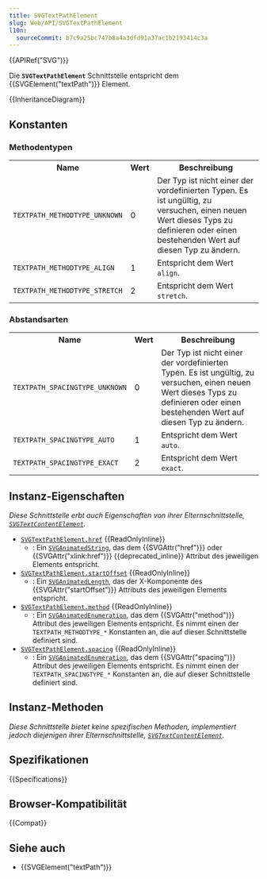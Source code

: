 ```yaml
---
title: SVGTextPathElement
slug: Web/API/SVGTextPathElement
l10n:
  sourceCommit: b7c9a25bc747b8a4a3dfd91a37ac1b2193414c3a
---
```


{{APIRef("SVG")}}

Die **`SVGTextPathElement`** Schnittstelle entspricht dem {{SVGElement("textPath")}} Element.

{{InheritanceDiagram}}

## Konstanten

### Methodentypen

<table class="no-markdown">
  <tbody>
    <tr>
      <th>Name</th>
      <th>Wert</th>
      <th>Beschreibung</th>
    </tr>
    <tr>
      <td><code>TEXTPATH_METHODTYPE_UNKNOWN</code></td>
      <td>0</td>
      <td>
        Der Typ ist nicht einer der vordefinierten Typen. Es ist ungültig, zu versuchen,
        einen neuen Wert dieses Typs zu definieren oder einen bestehenden Wert auf diesen Typ zu ändern.
      </td>
    </tr>
    <tr>
      <td><code>TEXTPATH_METHODTYPE_ALIGN</code></td>
      <td>1</td>
      <td>Entspricht dem Wert <code>align</code>.</td>
    </tr>
    <tr>
      <td><code>TEXTPATH_METHODTYPE_STRETCH</code></td>
      <td>2</td>
      <td>Entspricht dem Wert <code>stretch</code>.</td>
    </tr>
  </tbody>
</table>

### Abstandsarten

<table class="no-markdown">
  <tbody>
    <tr>
      <th>Name</th>
      <th>Wert</th>
      <th>Beschreibung</th>
    </tr>
    <tr>
      <td><code>TEXTPATH_SPACINGTYPE_UNKNOWN</code></td>
      <td>0</td>
      <td>
        Der Typ ist nicht einer der vordefinierten Typen. Es ist ungültig, zu versuchen,
        einen neuen Wert dieses Typs zu definieren oder einen bestehenden Wert auf diesen Typ zu ändern.
      </td>
    </tr>
    <tr>
      <td><code>TEXTPATH_SPACINGTYPE_AUTO</code></td>
      <td>1</td>
      <td>Entspricht dem Wert <code>auto</code>.</td>
    </tr>
    <tr>
      <td><code>TEXTPATH_SPACINGTYPE_EXACT</code></td>
      <td>2</td>
      <td>Entspricht dem Wert <code>exact</code>.</td>
    </tr>
  </tbody>
</table>

## Instanz-Eigenschaften

_Diese Schnittstelle erbt auch Eigenschaften von ihrer Elternschnittstelle, [`SVGTextContentElement`](/de/docs/Web/API/SVGTextContentElement)._

- [`SVGTextPathElement.href`](/de/docs/Web/API/SVGTextPathElement/href) {{ReadOnlyInline}}
  - : Ein [`SVGAnimatedString`](/de/docs/Web/API/SVGAnimatedString), das dem {{SVGAttr("href")}} oder {{SVGAttr("xlink:href")}} {{deprecated_inline}} Attribut des jeweiligen Elements entspricht.
- [`SVGTextPathElement.startOffset`](/de/docs/Web/API/SVGTextPathElement/startOffset) {{ReadOnlyInline}}
  - : Ein [`SVGAnimatedLength`](/de/docs/Web/API/SVGAnimatedLength), das der X-Komponente des {{SVGAttr("startOffset")}} Attributs des jeweiligen Elements entspricht.
- [`SVGTextPathElement.method`](/de/docs/Web/API/SVGTextPathElement/method) {{ReadOnlyInline}}
  - : Ein [`SVGAnimatedEnumeration`](/de/docs/Web/API/SVGAnimatedEnumeration), das dem {{SVGAttr("method")}} Attribut des jeweiligen Elements entspricht. Es nimmt einen der `TEXTPATH_METHODTYPE_*` Konstanten an, die auf dieser Schnittstelle definiert sind.
- [`SVGTextPathElement.spacing`](/de/docs/Web/API/SVGTextPathElement/spacing) {{ReadOnlyInline}}
  - : Ein [`SVGAnimatedEnumeration`](/de/docs/Web/API/SVGAnimatedEnumeration), das dem {{SVGAttr("spacing")}} Attribut des jeweiligen Elements entspricht. Es nimmt einen der `TEXTPATH_SPACINGTYPE_*` Konstanten an, die auf dieser Schnittstelle definiert sind.

## Instanz-Methoden

_Diese Schnittstelle bietet keine spezifischen Methoden, implementiert jedoch diejenigen ihrer Elternschnittstelle, [`SVGTextContentElement`](/de/docs/Web/API/SVGTextContentElement)._

## Spezifikationen

{{Specifications}}

## Browser-Kompatibilität

{{Compat}}

## Siehe auch

- {{SVGElement("textPath")}}
